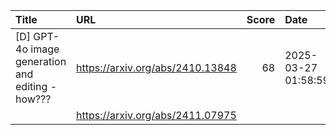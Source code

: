 | Title                                            | URL                              |   Score | Date                |
|:-------------------------------------------------|:---------------------------------|--------:|:--------------------|
| [D] GPT-4o image generation and editing - how??? | https://arxiv.org/abs/2410.13848 |      68 | 2025-03-27 01:58:59 |
|                                                  | https://arxiv.org/abs/2411.07975 |         |                     |